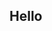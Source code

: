 ## Hello

<!--
**syrno9/syrno9** is a ✨ _special_ ✨ repository because its `README.md` (this file) appears on your GitHub profile.
- 🔭 I’m currently working on programs
- 🌱 I’m currently learning programming
- 👯 I’m looking to collaborate on programs 
- 🤔 I’m looking for help with programs 
- 💬 Ask me about nothing
- 📫 How to reach me: syrno9 on Discord
- 😄 Pronouns: he/him
- ⚡ Fun fact: I use a computer
-->
